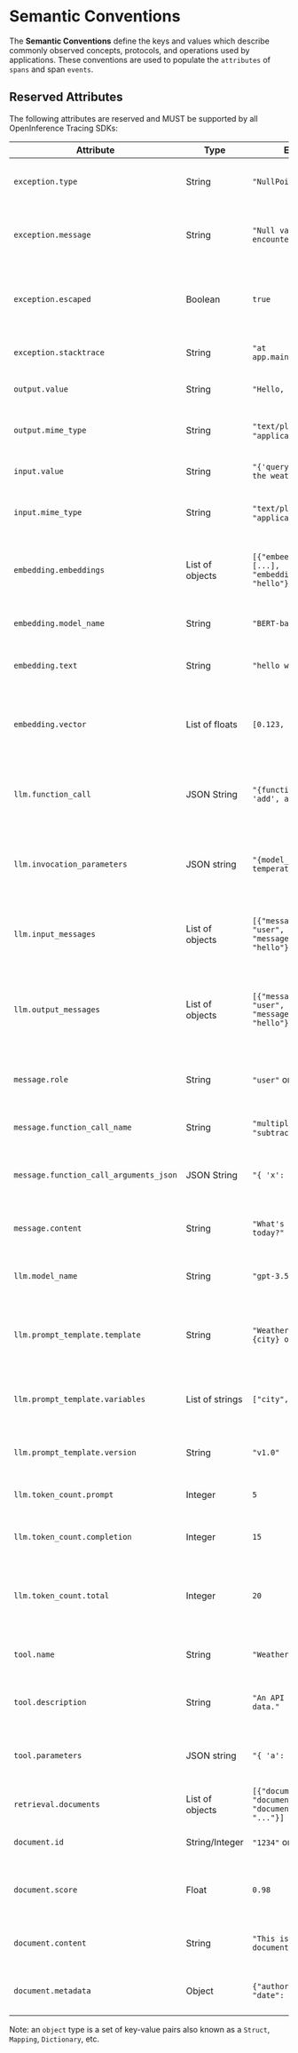 # Semantic Conventions

The **Semantic Conventions** define the keys and values which describe commonly observed concepts, protocols, and operations used by applications. These conventions are used to populate the `attributes` of `spans` and span `events`.

## Reserved Attributes

The following attributes are reserved and MUST be supported by all OpenInference Tracing SDKs:

| Attribute                              | Type            | Example                                                                    | Description                                                      |
| -------------------------------------- | --------------- | -------------------------------------------------------------------------- | ---------------------------------------------------------------- |
| `exception.type`                       | String          | `"NullPointerException"`                                                   | The type of exception that was thrown                            |
| `exception.message`                    | String          | `"Null value encountered"`                                                 | Detailed message describing the exception                        |
| `exception.escaped`                    | Boolean         | `true`                                                                     | Indicator if the exception has escaped the span's scope          |
| `exception.stacktrace`                 | String          | `"at app.main(app.java:16)"`                                               | The stack trace of the exception                                 |
| `output.value`                         | String          | `"Hello, World!"`                                                          | The output value of an operation                                 |
| `output.mime_type`                     | String          | `"text/plain"` or `"application/json"`                                     | MIME type representing the format of `output.value`              |
| `input.value`                          | String          | `"{'query': 'What is the weather today?'}"`                                | The input value to an operation                                  |
| `input.mime_type`                      | String          | `"text/plain"` or `"application/json"`                                     | MIME type representing the format of `input.value`               |
| `embedding.embeddings`                 | List of objects | `[{"embeeding.vector": [...], "embedding.text": "hello"}]`                 | List of embedding objects including text and vector data         |
| `embedding.model_name`                 | String          | `"BERT-base"`                                                              | Name of the embedding model used                                 |
| `embedding.text`                       | String          | `"hello world"`                                                            | The text represented in the embedding                            |
| `embedding.vector`                     | List of floats  | `[0.123, 0.456, ...]`                                                      | The embedding vector consisting of a list of floats              |
| `llm.function_call`                    | JSON String     | `"{function_name: 'add', args: [1, 2]}"`                                   | Object recording details of a function call in models or APIs    |
| `llm.invocation_parameters`            | JSON string     | `"{model_name: 'gpt-3', temperature: 0.7}"`                                | Parameters used during the invocation of an LLM or API           |
| `llm.input_messages`                   | List of objects | `[{"message.role": "user", "message.content": "hello"}]`                   | List of messages sent to the LLM in a chat API request           |
| `llm.output_messages`                  | List of objects | `[{"message.role": "user", "message.content": "hello"}]`                   | List of messages received from the LLM in a chat API request     |
| `message.role`                         | String          | `"user"` or `"system"`                                                     | Role of the entity in a message (e.g., user, system)             |
| `message.function_call_name`           | String          | `"multiply"` or `"subtract"`                                               | Function call function name                                      |
| `message.function_call_arguments_json` | JSON String     | `"{ 'x': 2 }"`                                                             | The arguments to the function call in JSON                       |
| `message.content`                      | String          | `"What's the weather today?"`                                              | The content of a message in a chat                               |
| `llm.model_name`                       | String          | `"gpt-3.5-turbo"`                                                          | The name of the language model being utilized                    |
| `llm.prompt_template.template`         | String          | `"Weather forecast for {city} on {date}"`                                  | Template used to generate prompts as Python f-strings            |
| `llm.prompt_template.variables`        | List of strings | `["city", "date"]`                                                         | List of variables to be used in the prompt template              |
| `llm.prompt_template.version`          | String          | `"v1.0"`                                                                   | The version of the prompt template                               |
| `llm.token_count.prompt`               | Integer         | `5`                                                                        | The number of tokens in the prompt                               |
| `llm.token_count.completion`           | Integer         | `15`                                                                       | The number of tokens in the completion                           |
| `llm.token_count.total`                | Integer         | `20`                                                                       | Total number of tokens, including prompt and completion          |
| `tool.name`                            | String          | `"WeatherAPI"`                                                             | The name of the tool being utilized                              |
| `tool.description`                     | String          | `"An API to get weather data."`                                            | Description of the tool's purpose and functionality              |
| `tool.parameters`                      | JSON string     | `"{ 'a': 'int' }"`                                                         | The parameters definition for invoking the tool                  |
| `retrieval.documents`                  | List of objects | `[{"document.id": "1", "document.score": 0.9, "document.content": "..."}]` | List of retrieved documents                                      |
| `document.id`                          | String/Integer  | `"1234"` or `1`                                                            | Unique identifier for a document                                 |
| `document.score`                       | Float           | `0.98`                                                                     | Score representing the relevance of a document                   |
| `document.content`                     | String          | `"This is a sample document content."`                                     | The content of a retrieved document                              |
| `document.metadata`                    | Object          | `{"author": "John Doe", "date": "2023-09-09"}`                             | Metadata associated with a document                              |

Note: an `object` type is a set of key-value pairs also known as a `Struct`, `Mapping`, `Dictionary`, etc. 